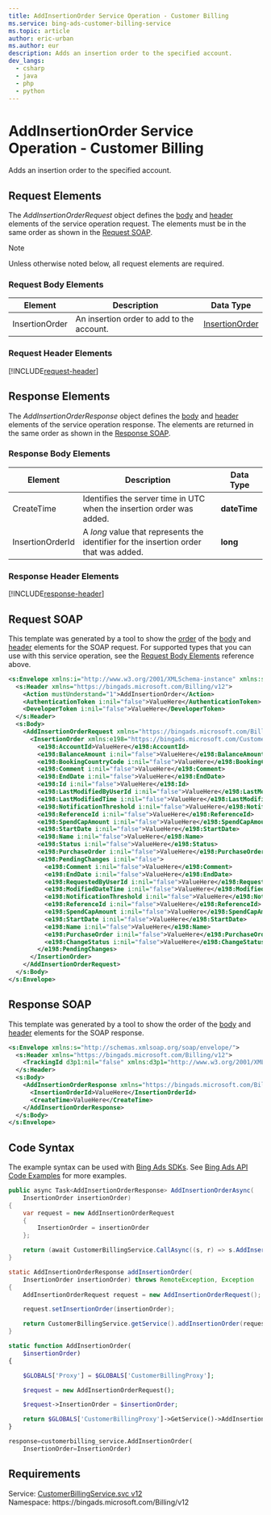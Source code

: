 ```yaml
---
title: AddInsertionOrder Service Operation - Customer Billing
ms.service: bing-ads-customer-billing-service
ms.topic: article
author: eric-urban
ms.author: eur
description: Adds an insertion order to the specified account.
dev_langs: 
  - csharp
  - java
  - php
  - python
---
```

# AddInsertionOrder Service Operation - Customer Billing
Adds an insertion order to the specified account.

## <a name="request"></a>Request Elements
The *AddInsertionOrderRequest* object defines the [body](#request-body) and [header](#request-header) elements of the service operation request. The elements must be in the same order as shown in the [Request SOAP](#request-soap). 

> [!NOTE]
> Unless otherwise noted below, all request elements are required.

### <a name="request-body"></a>Request Body Elements

|Element|Description|Data Type|
|-----------|---------------|-------------|
|<a name="insertionorder"></a>InsertionOrder|An insertion order to add to the account.|[InsertionOrder](insertionorder.md)|

### <a name="request-header"></a>Request Header Elements
[!INCLUDE[request-header](./includes/request-header.md)]

## <a name="response"></a>Response Elements
The *AddInsertionOrderResponse* object defines the [body](#response-body) and [header](#response-header) elements of the service operation response. The elements are returned in the same order as shown in the [Response SOAP](#response-soap).

### <a name="response-body"></a>Response Body Elements

|Element|Description|Data Type|
|-----------|---------------|-------------|
|<a name="createtime"></a>CreateTime|Identifies the server time in UTC when the insertion order was added.|**dateTime**|
|<a name="insertionorderid"></a>InsertionOrderId|A *long* value that represents the identifier for the insertion order that was added.|**long**|

### <a name="response-header"></a>Response Header Elements
[!INCLUDE[response-header](./includes/response-header.md)]

## <a name="request-soap"></a>Request SOAP
This template was generated by a tool to show the [order](../guides/services-protocol.md#element-order) of the [body](#request-body) and [header](#request-header) elements for the SOAP request. For supported types that you can use with this service operation, see the [Request Body Elements](#request-header) reference above.

```xml
<s:Envelope xmlns:i="http://www.w3.org/2001/XMLSchema-instance" xmlns:s="http://schemas.xmlsoap.org/soap/envelope/">
  <s:Header xmlns="https://bingads.microsoft.com/Billing/v12">
    <Action mustUnderstand="1">AddInsertionOrder</Action>
    <AuthenticationToken i:nil="false">ValueHere</AuthenticationToken>
    <DeveloperToken i:nil="false">ValueHere</DeveloperToken>
  </s:Header>
  <s:Body>
    <AddInsertionOrderRequest xmlns="https://bingads.microsoft.com/Billing/v12">
      <InsertionOrder xmlns:e198="https://bingads.microsoft.com/Customer/v12/Entities" i:nil="false">
        <e198:AccountId>ValueHere</e198:AccountId>
        <e198:BalanceAmount i:nil="false">ValueHere</e198:BalanceAmount>
        <e198:BookingCountryCode i:nil="false">ValueHere</e198:BookingCountryCode>
        <e198:Comment i:nil="false">ValueHere</e198:Comment>
        <e198:EndDate i:nil="false">ValueHere</e198:EndDate>
        <e198:Id i:nil="false">ValueHere</e198:Id>
        <e198:LastModifiedByUserId i:nil="false">ValueHere</e198:LastModifiedByUserId>
        <e198:LastModifiedTime i:nil="false">ValueHere</e198:LastModifiedTime>
        <e198:NotificationThreshold i:nil="false">ValueHere</e198:NotificationThreshold>
        <e198:ReferenceId i:nil="false">ValueHere</e198:ReferenceId>
        <e198:SpendCapAmount i:nil="false">ValueHere</e198:SpendCapAmount>
        <e198:StartDate i:nil="false">ValueHere</e198:StartDate>
        <e198:Name i:nil="false">ValueHere</e198:Name>
        <e198:Status i:nil="false">ValueHere</e198:Status>
        <e198:PurchaseOrder i:nil="false">ValueHere</e198:PurchaseOrder>
        <e198:PendingChanges i:nil="false">
          <e198:Comment i:nil="false">ValueHere</e198:Comment>
          <e198:EndDate i:nil="false">ValueHere</e198:EndDate>
          <e198:RequestedByUserId i:nil="false">ValueHere</e198:RequestedByUserId>
          <e198:ModifiedDateTime i:nil="false">ValueHere</e198:ModifiedDateTime>
          <e198:NotificationThreshold i:nil="false">ValueHere</e198:NotificationThreshold>
          <e198:ReferenceId i:nil="false">ValueHere</e198:ReferenceId>
          <e198:SpendCapAmount i:nil="false">ValueHere</e198:SpendCapAmount>
          <e198:StartDate i:nil="false">ValueHere</e198:StartDate>
          <e198:Name i:nil="false">ValueHere</e198:Name>
          <e198:PurchaseOrder i:nil="false">ValueHere</e198:PurchaseOrder>
          <e198:ChangeStatus i:nil="false">ValueHere</e198:ChangeStatus>
        </e198:PendingChanges>
      </InsertionOrder>
    </AddInsertionOrderRequest>
  </s:Body>
</s:Envelope>
```

## <a name="response-soap"></a>Response SOAP
This template was generated by a tool to show the order of the [body](#response-body) and [header](#response-header) elements for the SOAP response.

```xml
<s:Envelope xmlns:s="http://schemas.xmlsoap.org/soap/envelope/">
  <s:Header xmlns="https://bingads.microsoft.com/Billing/v12">
    <TrackingId d3p1:nil="false" xmlns:d3p1="http://www.w3.org/2001/XMLSchema-instance">ValueHere</TrackingId>
  </s:Header>
  <s:Body>
    <AddInsertionOrderResponse xmlns="https://bingads.microsoft.com/Billing/v12">
      <InsertionOrderId>ValueHere</InsertionOrderId>
      <CreateTime>ValueHere</CreateTime>
    </AddInsertionOrderResponse>
  </s:Body>
</s:Envelope>
```

## <a name="example"></a>Code Syntax
The example syntax can be used with [Bing Ads SDKs](../guides/client-libraries.md). See [Bing Ads API Code Examples](../guides/code-examples.md) for more examples.
```csharp
public async Task<AddInsertionOrderResponse> AddInsertionOrderAsync(
	InsertionOrder insertionOrder)
{
	var request = new AddInsertionOrderRequest
	{
		InsertionOrder = insertionOrder
	};

	return (await CustomerBillingService.CallAsync((s, r) => s.AddInsertionOrderAsync(r), request));
}
```
```java
static AddInsertionOrderResponse addInsertionOrder(
	InsertionOrder insertionOrder) throws RemoteException, Exception
{
	AddInsertionOrderRequest request = new AddInsertionOrderRequest();

	request.setInsertionOrder(insertionOrder);

	return CustomerBillingService.getService().addInsertionOrder(request);
}
```
```php
static function AddInsertionOrder(
	$insertionOrder)
{

	$GLOBALS['Proxy'] = $GLOBALS['CustomerBillingProxy'];

	$request = new AddInsertionOrderRequest();

	$request->InsertionOrder = $insertionOrder;

	return $GLOBALS['CustomerBillingProxy']->GetService()->AddInsertionOrder($request);
}
```
```python
response=customerbilling_service.AddInsertionOrder(
	InsertionOrder=InsertionOrder)
```

## Requirements
Service: [CustomerBillingService.svc v12](https://clientcenter.api.bingads.microsoft.com/Api/Billing/v12/CustomerBillingService.svc)  
Namespace: https\://bingads.microsoft.com/Billing/v12  

